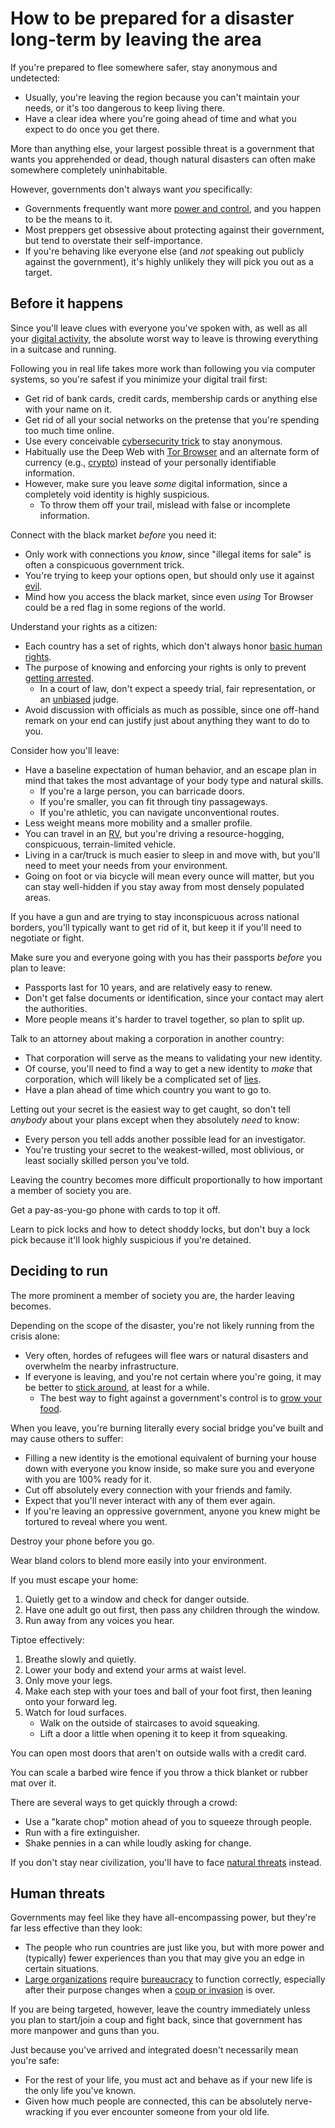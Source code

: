 
# How to be prepared for a disaster long-term by leaving the area

If you're prepared to flee somewhere safer, stay anonymous and undetected:

- Usually, you're leaving the region because you can't maintain your needs, or it's too dangerous to keep living there.
- Have a clear idea where you're going ahead of time and what you expect to do once you get there.

More than anything else, your largest possible threat is a government that wants you apprehended or dead, though natural disasters can often make somewhere completely uninhabitable.

However, governments don't always want *you* specifically:

- Governments frequently want more [power and control](power.md), and you happen to be the means to it.
- Most preppers get obsessive about protecting against their government, but tend to overstate their self-importance.
- If you're behaving like everyone else (and *not* speaking out publicly against the government), it's highly unlikely they will pick you out as a target.

## Before it happens

Since you'll leave clues with everyone you've spoken with, as well as all your [digital activity](computers-cysec.md), the absolute worst way to leave is throwing everything in a suitcase and running.

Following you in real life takes more work than following you via computer systems, so you're safest if you minimize your digital trail first:

- Get rid of bank cards, credit cards, membership cards or anything else with your name on it.
- Get rid of all your social networks on the pretense that you're spending too much time online.
- Use every conceivable [cybersecurity trick](safety-security.md) to stay anonymous.
- Habitually use the Deep Web with [Tor Browser](https://www.torproject.org/) and an alternate form of currency (e.g., [crypto](computers-blockchain.md)) instead of your personally identifiable information.
- However, make sure you leave *some* digital information, since a completely void identity is highly suspicious.
  - To throw them off your trail, mislead with false or incomplete information.

Connect with the black market *before* you need it:

- Only work with connections you *know*, since "illegal items for sale" is often a conspicuous government trick.
- You're trying to keep your options open, but should only use it against [evil](morality-evil.md).
- Mind how you access the black market, since even *using* Tor Browser could be a red flag in some regions of the world.

Understand your rights as a citizen:

- Each country has a set of rights, which don't always honor [basic human rights](people-boundaries-why.md).
- The purpose of knowing and enforcing your rights is only to prevent [getting arrested](legal-safety.md).
  - In a court of law, don't expect a speedy trial, fair representation, or an [unbiased](mind-bias.md) judge.
- Avoid discussion with officials as much as possible, since one off-hand remark on your end can justify just about anything they want to do to you.

Consider how you'll leave:

- Have a baseline expectation of human behavior, and an escape plan in mind that takes the most advantage of your body type and natural skills.
  - If you're a large person, you can barricade doors.
  - If you're smaller, you can fit through tiny passageways.
  - If you're athletic, you can navigate unconventional routes.
- Less weight means more mobility and a smaller profile.
- You can travel in an [RV](home-rv.md), but you're driving a resource-hogging, conspicuous, terrain-limited vehicle.
- Living in a car/truck is much easier to sleep in and move with, but you'll need to meet your needs from your environment.
- Going on foot or via bicycle will mean every ounce will matter, but you can stay well-hidden if you stay away from most densely populated areas.

If you have a gun and are trying to stay inconspicuous across national borders, you'll typically want to get rid of it, but keep it if you'll need to negotiate or fight.

Make sure you and everyone going with you has their passports *before* you plan to leave:

- Passports last for 10 years, and are relatively easy to renew.
- Don't get false documents or identification, since your contact may alert the authorities.
- More people means it's harder to travel together, so plan to split up.

Talk to an attorney about making a corporation in another country:

- That corporation will serve as the means to validating your new identity.
- Of course, you'll need to find a way to get a new identity to *make* that corporation, which will likely be a complicated set of [lies](people-lying.md).
- Have a plan ahead of time which country you want to go to.

Letting out your secret is the easiest way to get caught, so don't tell *anybody* about your plans except when they absolutely *need* to know:

- Every person you tell adds another possible lead for an investigator.
- You're trusting your secret to the weakest-willed, most oblivious, or least socially skilled person you've told.

Leaving the country becomes more difficult proportionally to how important a member of society you are.

Get a pay-as-you-go phone with cards to top it off.

Learn to pick locks and how to detect shoddy locks, but don't buy a lock pick because it'll look highly suspicious if you're detained.

## Deciding to run

The more prominent a member of society you are, the harder leaving becomes.

Depending on the scope of the disaster, you're not likely running from the crisis alone:

- Very often, hordes of refugees will flee wars or natural disasters and overwhelm the nearby infrastructure.
- If everyone is leaving, and you're not certain where you're going, it may be better to [stick around](hardship-disaster-2_long-stay.md), at least for a while.
  - The best way to fight against a government's control is to [grow your food](horticulture.md).

When you leave, you're burning literally every social bridge you've built and may cause others to suffer:

- Filling a new identity is the emotional equivalent of burning your house down with everyone you know inside, so make sure you and everyone with you are 100% ready for it.
- Cut off absolutely every connection with your friends and family.
- Expect that you'll never interact with any of them ever again.
- If you're leaving an oppressive government, anyone you knew might be tortured to reveal where you went.

Destroy your phone before you go.

Wear bland colors to blend more easily into your environment.

If you must escape your home:

1. Quietly get to a window and check for danger outside.
2. Have one adult go out first, then pass any children through the window.
3. Run away from any voices you hear.

Tiptoe effectively:

1. Breathe slowly and quietly.
2. Lower your body and extend your arms at waist level.
3. Only move your legs.
4. Make each step with your toes and ball of your foot first, then leaning onto your forward leg.
5. Watch for loud surfaces.
   - Walk on the outside of staircases to avoid squeaking.
   - Lift a door a little when opening it to keep it from squeaking.

You can open most doors that aren't on outside walls with a credit card.

You can scale a barbed wire fence if you throw a thick blanket or rubber mat over it.

There are several ways to get quickly through a crowd:

- Use a "karate chop" motion ahead of you to squeeze through people.
- Run with a fire extinguisher.
- Shake pennies in a can while loudly asking for change.

If you don't stay near civilization, you'll have to face [natural threats](safety-nature.md) instead.

## Human threats

Governments may feel like they have all-encompassing power, but they're far less effective than they look:

- The people who run countries are just like you, but with more power and (typically) fewer experiences than you that may give you an edge in certain situations.
- [Large organizations](groups-large.md) require [bureaucracy](bureaucracy.md) to function correctly, especially after their purpose changes when a [coup or invasion](hardship-war.md) is over.

If you are being targeted, however, leave the country immediately unless you plan to start/join a coup and fight back, since that government has more manpower and guns than you.

Just because you've arrived and integrated doesn't necessarily mean you're safe:

- For the rest of your life, you must act and behave as if your new life is the only life you've known.
- Given how much people are connected, this can be absolutely nerve-wracking if you ever encounter someone from your old life.

